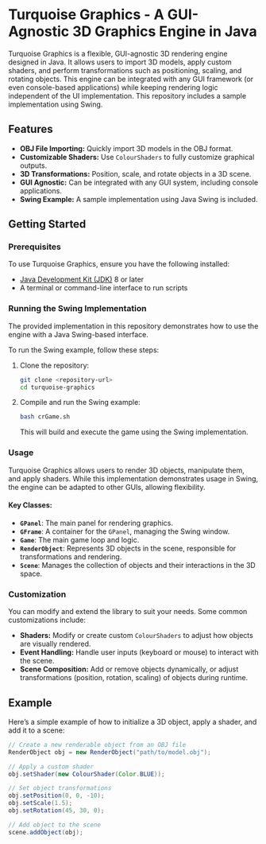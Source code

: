 # Turquoise Graphics - A GUI-Agnostic 3D Graphics Engine in Java

Turquoise Graphics is a flexible, GUI-agnostic 3D rendering engine designed in Java. It allows users to import 3D models, apply custom shaders, and perform transformations such as positioning, scaling, and rotating objects. This engine can be integrated with any GUI framework (or even console-based applications) while keeping rendering logic independent of the UI implementation. This repository includes a sample implementation using Swing.

## Features

- **OBJ File Importing:** Quickly import 3D models in the OBJ format.
- **Customizable Shaders:** Use `ColourShaders` to fully customize graphical outputs.
- **3D Transformations:** Position, scale, and rotate objects in a 3D scene.
- **GUI Agnostic:** Can be integrated with any GUI system, including console applications.
- **Swing Example:** A sample implementation using Java Swing is included.

## Getting Started

### Prerequisites

To use Turquoise Graphics, ensure you have the following installed:

- [Java Development Kit (JDK)](https://www.oracle.com/java/technologies/javase-downloads.html) 8 or later
- A terminal or command-line interface to run scripts

### Running the Swing Implementation

The provided implementation in this repository demonstrates how to use the engine with a Java Swing-based interface.

To run the Swing example, follow these steps:

1. Clone the repository:
   ```bash
   git clone <repository-url>
   cd turquoise-graphics
   ```

2. Compile and run the Swing example:
   ```bash
   bash crGame.sh
   ```

   This will build and execute the game using the Swing implementation.

### Usage

Turquoise Graphics allows users to render 3D objects, manipulate them, and apply shaders. While this implementation demonstrates usage in Swing, the engine can be adapted to other GUIs, allowing flexibility.

#### Key Classes:

- **`GPanel`**: The main panel for rendering graphics.
- **`GFrame`**: A container for the `GPanel`, managing the Swing window.
- **`Game`**: The main game loop and logic.
- **`RenderObject`**: Represents 3D objects in the scene, responsible for transformations and rendering.
- **`Scene`**: Manages the collection of objects and their interactions in the 3D space.

### Customization

You can modify and extend the library to suit your needs. Some common customizations include:

- **Shaders:** Modify or create custom `ColourShaders` to adjust how objects are visually rendered.
- **Event Handling:** Handle user inputs (keyboard or mouse) to interact with the scene.
- **Scene Composition:** Add or remove objects dynamically, or adjust transformations (position, rotation, scaling) of objects during runtime.

## Example

Here’s a simple example of how to initialize a 3D object, apply a shader, and add it to a scene:

```java
// Create a new renderable object from an OBJ file
RenderObject obj = new RenderObject("path/to/model.obj");

// Apply a custom shader
obj.setShader(new ColourShader(Color.BLUE));

// Set object transformations
obj.setPosition(0, 0, -10);
obj.setScale(1.5);
obj.setRotation(45, 30, 0);

// Add object to the scene
scene.addObject(obj);
```
